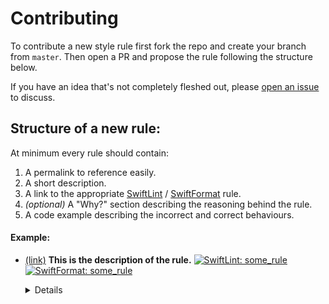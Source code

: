 # Contributing

To contribute a new style rule first fork the repo and create your branch from `master`. Then open a PR and propose the rule following the structure below.

If you have an idea that's not completely fleshed out, please [open an issue](https://github.com/airbnb/swift/issues/new) to discuss.

## Structure of a new rule:

At minimum every rule should contain:

1. A permalink to reference easily.
1. A short description.
1. A link to the appropriate [SwiftLint](https://github.com/realm/SwiftLint) / [SwiftFormat](https://github.com/nicklockwood/SwiftFormat) rule.
1. _(optional)_ A "Why?" section describing the reasoning behind the rule.
1. A code example describing the incorrect and correct behaviours.

#### Example:

* <a id='an-id'></a><a href='#an-id'>(link)</a>
**This is the description of the rule.** [![SwiftLint: some_rule](https://img.shields.io/badge/SwiftLint-some__rule-007A87.svg)](https://github.com/realm/SwiftLint/blob/master/Rules.md#some_rule) [![SwiftFormat: some_rule](https://img.shields.io/badge/SwiftFormat-some__rule-7B0051.svg)](https://github.com/nicklockwood/SwiftFormat#rules)

  <details>

  #### Why?
  This is an explanation of why this rule is needed.

  ```swift
  // WRONG
  func someIncorrectCode {}

  // GOOD
  func someGoodCode {}
  ```

  </details>
